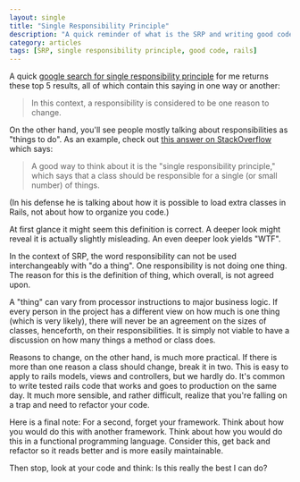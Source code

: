 ```yaml
---
layout: single
title: "Single Responsibility Principle"
description: "A quick reminder of what is the SRP and writing good code"
category: articles
tags: [SRP, single responsibility principle, good code, rails]
---
```


A quick [google search for single responsibility principle](https://www.google.com/search?q=single+responsibility+principle&oq=single+resposibility) for me returns these top 5 results, all of which contain this saying in one way or another:

> In this context, a responsibility is considered to be one reason to change.

On the other hand, you'll see people mostly talking about responsibilities as "things to do". As an example, check out [this answer on StackOverflow](http://stackoverflow.com/questions/1068558/oo-design-in-rails-where-to-put-stuff/1071510#1071510) which says:

> A good way to think about it is the "single responsibility principle," which says that a class should be responsible for a single (or small number) of things.

(In his defense he is talking about how it is possible to load extra classes in Rails, not about how to organize you code.)

At first glance it might seem this definition is correct. A deeper look might reveal it is actually slightly misleading. An even deeper look yields "WTF".

In the context of SRP, the word responsibility can not be used interchangeably with "do a thing". One responsibility is not doing one thing. The reason for this is the definition of thing, which overall, is not agreed upon.

A "thing" can vary from processor instructions to major business logic. If every person in the project has a different view on how much is one thing (which is very likely), there will never be an agreement on the sizes of classes, henceforth, on their responsibilities. It is simply not viable to have a discussion on how many things a method or class does.

Reasons to change, on the other hand, is much more practical. If there is more than one reason a class should change, break it in two. This is easy to apply to rails models, views and controllers, but we hardly do. It's common to write tested rails code that works and goes to production on the same day. It much more sensible, and rather difficult, realize that you're falling on a trap and need to refactor your code.

Here is a final note: For a second, forget your framework. Think about how you would do this with another framework. Think about how you would do this in a functional programming language. Consider this, get back and refactor so it reads better and is more easily maintainable.

Then stop, look at your code and think: Is this really the best I can do?
